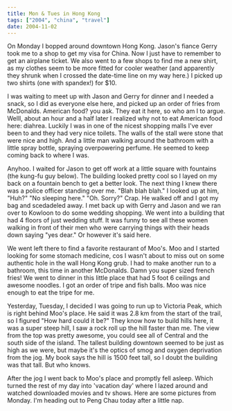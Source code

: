 ```yaml
---
title: Mon & Tues in Hong Kong
tags: ["2004", "china", "travel"]
date: 2004-11-02
---
```

On Monday I bopped around downtown Hong Kong.  Jason's fiance Gerry took me to a shop to get my visa for China.  Now I just have to remember to get an airplane ticket.  We also went to a few shops to find me a new shirt, as my clothes seem to be more fitted for cooler weather (and apparently they shrunk when I crossed the date-time line on my way here.)  I picked up two shirts (one with spandex!) for $10.

I was waiting to meet up with Jason and Gerry for dinner and I needed a snack, so I did as everyone else here, and picked up an order of fries from McDonalds.  American food? you ask.  They eat it here, so who am I to argue.
Welll, about an hour and a half later I realized why not to eat American food here: diahrea.  Luckily I was in one of the nicest shopping malls I've ever been to and they had very nice toilets.  The walls of the stall were stone that were nice and high.  And a little man walking around the bathroom with a little spray bottle, spraying overpowering perfume.  He seemed to keep coming back to where I was.

Anyhoo.  I waited for Jason to get off work at a little square with fountains (the kung-fu guy below).  The building looked pretty cool so I layed on my back on a fountain bench to get a better look.  The next thing I knew there was a police officer standing over me.  "Blah blah blah."  I looked up at him, "Huh?"  "No sleeping here."  "Oh.  Sorry?"  Crap.  He walked off and I got my bag and scedadeled away.
I met back up with Gerry and Jason and we ran over to Kowloon to do some wedding shopping.  We went into a building that had 4 floors of just wedding stuff.  It was funny to see all these women walking in front of their men who were carrying things with their heads down saying "yes dear."  Or however it's said here.

We went left there to find a favorite restaurant of Moo's.  Moo and I started looking for some stomach medicine, cos I wasn't about to miss out on some authentic hole in the wall Hong Kong grub.  I had to make another run to a bathroom, this time in another McDonalds.  Damn you super sized french fries!
We went to dinner in this little place that had 5 foot 6 ceilings and awesome noodles.  I got an order of tripe and fish balls.  Moo was nice enough to eat the tripe for me.

Yesterday, Tuesday, I decided I was going to run up to Victoria Peak, which is right behind Moo's place.  He said it was 2.8 km from the start of the trail, so I figured "How hard  could it be?"  They know how to build hills here, it was a super steep hill, I saw a rock roll up the hill faster than me.  The view from the top was pretty awesome, you could see all of Central and the south side of the island.  The tallest building downtown seemed to be just as high as we were, but maybe it's the optics of smog and oxygen deprivation from the jog.  My book says the hill is 1500 feet tall, so I doubt the building was that tall.  But who knows.

After the jog I went back to Moo's place and promptly fell asleep.  Which turned the rest of my day into 'vacation day' where I lazed around and watched downloaded movies and tv shows.
Here are some pictures from Monday.  I'm heading out to Peng Chau today after a little nap.
